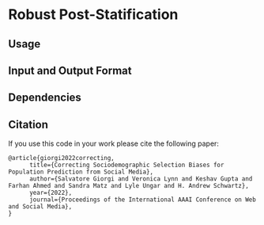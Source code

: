 # Robust Post-Statification

## Usage

## Input and Output Format

## Dependencies

## Citation

If you use this code in your work please cite the following paper:

```
@article{giorgi2022correcting,
      title={Correcting Sociodemographic Selection Biases for Population Prediction from Social Media}, 
      author={Salvatore Giorgi and Veronica Lynn and Keshav Gupta and Farhan Ahmed and Sandra Matz and Lyle Ungar and H. Andrew Schwartz},
      year={2022},
      journal={Proceedings of the International AAAI Conference on Web and Social Media}, 
}
```